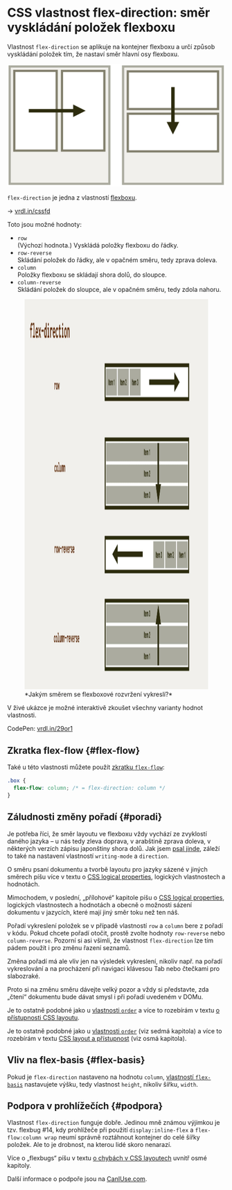 # CSS vlastnost flex-direction: směr vyskládání položek flexboxu

Vlastnost `flex-direction` se aplikuje na kontejner flexboxu a určí způsob vyskládání položek tím, že nastaví směr hlavní osy flexboxu.

<div class="connected" markdown="1">

![CSS vlastnost flex-direction](../dist/images/medium/vdlayout/css-flex-direction-schema.jpg)

<div class="web-only" markdown="1">

`flex-direction` je jedna z vlastností [flexboxu](css-flexbox.md).

</div>

<div class="ebook-only" markdown="1">

<div class="book-index" data-book-index="flex-direction"></div>

→ [vrdl.in/cssfd](https://www.vzhurudolu.cz/prirucka/css-flex-direction)

</div>

</div>

Toto jsou možné hodnoty:

- `row`  
(Výchozí hodnota.) Vyskládá položky flexboxu do řádky.
- `row-reverse`  
Skládání položek do řádky, ale v opačném směru, tedy zprava doleva.
- `column`  
Položky flexboxu se skládají shora dolů, do sloupce.
- `column-reverse`  
Skládání položek do sloupce, ale v opačném směru, tedy zdola nahoru.

<figure class="figure-thirds">
<img src="../dist/images/original/vdlayout/css-flex-direction.jpg?2" width="1600" height="900" alt="CSS vlastnost flex-direction">
<figcaption markdown="1">
*Jakým směrem se flexboxové rozvržení vykreslí?*
</figcaption>
</figure>

V živé ukázce je možné interaktivě zkoušet všechny varianty hodnot vlastnosti.

CodePen: [vrdl.in/29or1](https://codepen.io/machal/pen/NWREVGG?editors=0000)

## Zkratka flex-flow {#flex-flow}

Také u této vlastnosti můžete použít [zkratku `flex-flow`](css-flex-flow.md):

```css
.box {
  flex-flow: column; /* = flex-direction: column */
}
```

## Záludnosti změny pořadí {#poradi}

Je potřeba říci, že směr layoutu ve flexboxu vždy vychází ze zvyklostí daného jazyka – u nás tedy zleva doprava, v arabštině zprava doleva, v některých verzích zápisu japonštiny shora dolů. Jak jsem [psal jinde](css-flexbox-dobre-vedet.md), záleží to také na nastavení vlastností `writing-mode` a `direction`.

<div class="web-only" markdown="1">

O směru psaní dokumentu a tvorbě layoutu pro jazyky sázené v jiných směrech píšu více v textu o [CSS logical properties](css-logical.md), logických vlastnostech a hodnotách.

</div>

<div class="ebook-only" markdown="1">

Mimochodem, v poslední, „přílohové“ kapitole píšu o [CSS logical properties](css-logical.md), logických vlastnostech a hodnotách a obecně o možnosti sázení dokumentu v jazycích, které mají jiný směr toku než ten náš.

</div>

<!-- AdSnippet -->

Pořadí vykreslení položek se v případě vlastností `row` a `column` bere z pořadí v kódu. Pokud chcete pořadí otočit, prostě zvolte hodnoty `row-reverse` nebo `column-reverse`. Pozorní si asi všimli, že vlastnost `flex-direction` lze tím pádem použít i pro změnu řazení seznamů.

Změna pořadí má ale vliv jen na výsledek vykreslení, nikoliv např. na pořadí vykreslování a na procházení při navigaci klávesou Tab nebo čtečkami pro slabozraké.

Proto si na změnu směru dávejte velký pozor a vždy si představte, zda „čtení“ dokumentu bude dávat smysl i při pořadí uvedeném v DOMu.

<div class="web-only" markdown="1">

Je to ostatně podobné jako u [vlastnosti `order`](css-order.md) a více to rozebírám v textu [o přístupnosti CSS layoutu](css-layout-pristupnost.md).

</div>

<div class="ebook-only" markdown="1">

Je to ostatně podobné jako u [vlastnosti `order`](css-order.md) (viz sedmá kapitola) a více to rozebírám v textu [CSS layout a přístupnost](css-layout-pristupnost.md) (viz osmá kapitola).

</div>

## Vliv na flex-basis {#flex-basis}

Pokud je `flex-direction` nastaveno na hodnotu `column`, [vlastností `flex-basis`](css-flex-basis.md) nastavujete výšku, tedy vlastnost `height`, nikoliv šířku, `width`.

## Podpora v prohlížečích {#podpora}

Vlastnost `flex-direction` funguje dobře. Jedinou mně známou výjimkou je tzv. flexbug #14, kdy prohlížeče při použití `display:inline-flex` a `flex-flow:column wrap` neumí správně roztáhnout kontejner do celé šířky položek. Ale to je drobnost, na kterou lidé skoro nenarazí.

<div class="ebook-only" markdown="1">

Více o „flexbugs“ píšu v textu [o chybách v CSS layoutech](css-layout-bugy.md) uvnitř osmé kapitoly.

</div>

Další informace o podpoře jsou na [CanIUse.com](https://caniuse.com/mdn-css_properties_flex-direction).

<!-- AdSnippet -->
